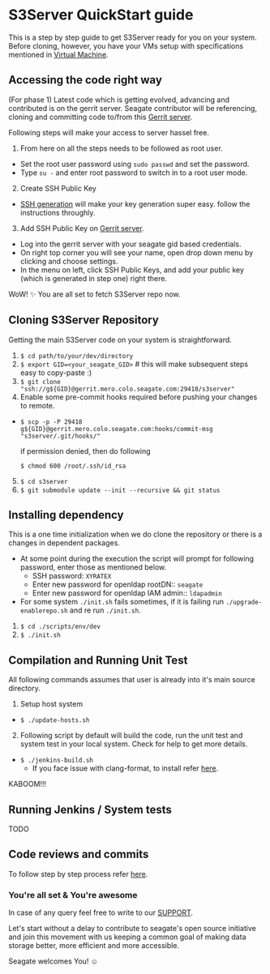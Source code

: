 # S3Server QuickStart guide
This is a step by step guide to get S3Server ready for you on your system.
Before cloning, however, you have your VMs setup with specifications mentioned in [Virtual Machine](VIRTUAL_MACHINE.md).

## Accessing the code right way
(For phase 1) Latest code which is getting evolved, advancing and contributed is on the gerrit server.
Seagate contributor will be referencing, cloning and committing code to/from this [Gerrit server](http://gerrit.mero.colo.seagate.com:8080).

Following steps will make your access to server hassel free.
1. From here on all the steps needs to be followed as root user.
  * Set the root user password using `sudo passwd` and set the password.
  * Type `su -` and enter root password to switch in to a root user mode.
2. Create SSH Public Key
  * [SSH generation](https://git-scm.com/book/en/v2/Git-on-the-Server-Generating-Your-SSH-Public-Key) will make your key generation super easy. follow the instructions throughly.
3. Add SSH Public Key on [Gerrit server](http://gerrit.mero.colo.seagate.com:8080).
  * Log into the gerrit server with your seagate gid based credentials.
  * On right top corner you will see your name, open drop down menu by clicking and choose settings.
  * In the menu on left, click SSH Public Keys, and add your public key (which is generated in step one) right there.

WoW! :sparkles:
You are all set to fetch S3Server repo now. 

## Cloning S3Server Repository
Getting the main S3Server code on your system is straightforward.
1. `$ cd path/to/your/dev/directory`
2. `$ export GID=<your_seagate_GID>` # this will make subsequent steps easy to copy-paste :)
3. `$ git clone "ssh://g${GID}@gerrit.mero.colo.seagate.com:29418/s3server"` 
4. Enable some pre-commit hooks required before pushing your changes to remote.
  * `$ scp -p -P 29418 g${GID}@gerrit.mero.colo.seagate.com:hooks/commit-msg "s3server/.git/hooks/"`
    
    if permission denied, then do following
    
    `$ chmod 600 /root/.ssh/id_rsa`

5. `$ cd s3server`
6. `$ git submodule update --init --recursive && git status`

## Installing dependency
This is a one time initialization when we do clone the repository or there is a changes in dependent packages.

  * At some point during the execution the script will prompt for following password, enter those as mentioned below.
    * SSH password: `XYRATEX`
    * Enter new password for openldap rootDN:: `seagate`
    * Enter new password for openldap IAM admin:: `ldapadmin`
  * For some system `./init.sh` fails sometimes, if it is failing run `./upgrade-enablerepo.sh` and re run `./init.sh`.

1. `$ cd ./scripts/env/dev`
2. `$ ./init.sh`

  
## Compilation and Running Unit Test
All following commands assumes that user is already into it's main source directory.
1. Setup host system
  * `$ ./update-hosts.sh`
2. Following script by default will build the code, run the unit test and system test in your local system. Check for help to get more details.
  * `$ ./jenkins-build.sh`
    * If you face issue with clang-format, to install refer [here](MeroQuickStart.md#getting-git--gerit-to-work).

KABOOM!!!
  
## Running Jenkins / System tests

TODO

## Code reviews and commits

To follow step by step process refer [here](MeroQuickStart.md#Code-reviews-and-commits).

### You're all set & You're awesome

In case of any query feel free to write to our [SUPPORT](support.md).

Let's start without a delay to contribute to seagate's open source initiative and join this movement with us keeping a common goal of making data storage better, more efficient and more accessible.

Seagate welcomes You! :relaxed:

